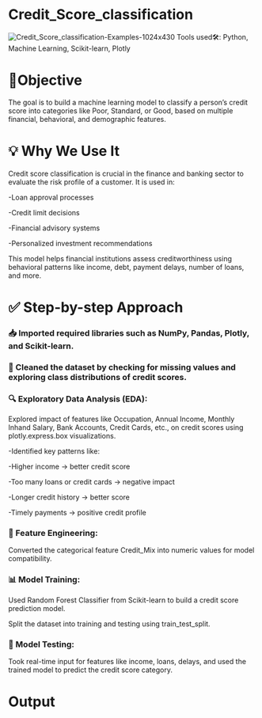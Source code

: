 # Credit_Score_classification

![Credit_Score_classification-Examples-1024x430](https://images.app.goo.gl/zd4Yzrj9hHYcpQoH7)
Tools used🛠: Python, Machine Learning, Scikit-learn, Plotly

# 🎯Objective
The goal is to build a machine learning model to classify a person’s credit score into categories like Poor, Standard, or Good, based on multiple financial, behavioral, and demographic features.

# 💡 Why We Use It
Credit score classification is crucial in the finance and banking sector to evaluate the risk profile of a customer. It is used in:

-Loan approval processes

-Credit limit decisions

-Financial advisory systems

-Personalized investment recommendations

This model helps financial institutions assess creditworthiness using behavioral patterns like income, debt, payment delays, number of loans, and more.

# ✅ Step-by-step Approach
### 📥 Imported required libraries such as NumPy, Pandas, Plotly, and Scikit-learn.

### 🧹 Cleaned the dataset by checking for missing values and exploring class distributions of credit scores.

### 🔍 Exploratory Data Analysis (EDA):

Explored impact of features like Occupation, Annual Income, Monthly Inhand Salary, Bank Accounts, Credit Cards, etc., on credit scores using plotly.express.box visualizations.

-Identified key patterns like:

-Higher income → better credit score

-Too many loans or credit cards → negative impact

-Longer credit history → better score

-Timely payments → positive credit profile

### 🧠 Feature Engineering:

Converted the categorical feature Credit_Mix into numeric values for model compatibility.

### 📊 Model Training:

Used Random Forest Classifier from Scikit-learn to build a credit score prediction model.

Split the dataset into training and testing using train_test_split.

### 🧪 Model Testing:

Took real-time input for features like income, loans, delays, and used the trained model to predict the credit score category.

# Output
